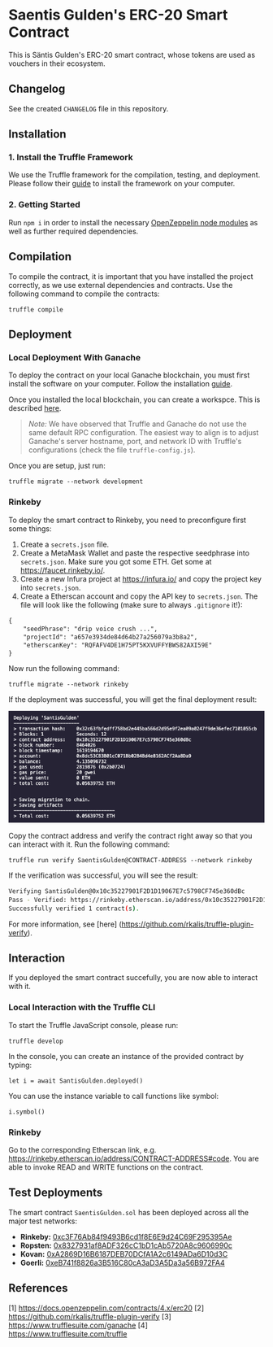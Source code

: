# Saentis Gulden's ERC-20 Smart Contract
This is Säntis Gulden's ERC-20 smart contract, whose tokens are used as vouchers in their ecosystem.

## Changelog
See the created `CHANGELOG` file in this repository.

## Installation
### 1. Install the Truffle Framework
We use the Truffle framework for the compilation, testing, and deployment. Please follow their [guide](https://www.trufflesuite.com/truffle) to install the framework on your computer.

### 2. Getting Started
Run `npm i` in order to install the necessary [OpenZeppelin node modules](https://www.npmjs.com/package/@openzeppelin/contracts) as well as further required dependencies.

## Compilation
To compile the contract, it is important that you have installed the project correctly, as we use external dependencies and contracts. Use the following command to compile the contracts: 
```
truffle compile
```

## Deployment
### Local Deployment With Ganache
To deploy the contract on your local Ganache blockchain, you must first install the software on your computer. Follow the installation [guide](https://www.trufflesuite.com/ganache).

Once you installed the local blockchain, you can create a workspce. This is described [here](https://www.trufflesuite.com/docs/ganache/workspaces/creating-workspaces).
> *Note:* We have observed that Truffle and Ganache do not use the same default RPC configuration. The easiest way to align is to adjust Ganache's server hostname, port, and network ID with Truffle's configurations (check the file `truffle-config.js`).

Once you are setup, just run: 
```
truffle migrate --network development
```

### Rinkeby
To deploy the smart contract to Rinkeby, you need to preconfigure first some things:
1. Create a `secrets.json` file.
2. Create a MetaMask Wallet and paste the respective seedphrase into `secrets.json`. Make sure you got some ETH. Get some at https://faucet.rinkeby.io/.
3. Create a new Infura project at https://infura.io/ and copy the project key into `secrets.json`.
4. Create a Etherscan account and copy the API key to `secrets.json`.
The file will look like the following (make sure to always `.gitignore` it!):
```
{
    "seedPhrase": "drip voice crush ...",
    "projectId": "a657e3934de84d64b27a256079a3b8a2",
    "etherscanKey": "RQFAFV4DE1H75PT5KXVUFFYBWS82AXI59E"
}
```

Now run the following command:
```
truffle migrate --network rinkeby
```

If the deployment was successful, you will get the final deployment result:

![Deployment Result](/assets/RinkebyDeploymentResult.png)

Copy the contract address and verify the contract right away so that you can interact with it. Run the following command:
```
truffle run verify SaentisGulden@CONTRACT-ADDRESS --network rinkeby
```

If the verification was successful, you will see the result:
```bash
Verifying SantisGulden@0x10c35227901F2D1D19067E7c5798CF745e360dBc
Pass - Verified: https://rinkeby.etherscan.io/address/0x10c35227901F2D1D19067E7c5798CF745e360dBc#contracts
Successfully verified 1 contract(s).
```

For more information, see [here] (https://github.com/rkalis/truffle-plugin-verify).

## Interaction
If you deployed the smart contract succefully, you are now able to interact with it.

### Local Interaction with the Truffle CLI
To start the Truffle JavaScript console, please run:
```
truffle develop
```

In the console, you can create an instance of the provided contract by typing:
```
let i = await SantisGulden.deployed()
```

You can use the instance variable to call functions like symbol:
```
i.symbol()
```

### Rinkeby
Go to the corresponding Etherscan link, e.g. https://rinkeby.etherscan.io/address/CONTRACT-ADDRESS#code. You are able to invoke READ and WRITE functions on the contract.

## Test Deployments
The smart contract `SaentisGulden.sol` has been deployed across all the major test networks:
- **Rinkeby:** [0xc3F76Ab84f9493B6cd1f8E6E9d24C69F295395Ae](https://rinkeby.etherscan.io/address/0xc3f76ab84f9493b6cd1f8e6e9d24c69f295395ae)
- **Ropsten:** [0x8327931af8ADF326cC1bD1cAb5720A8c9606990c](https://ropsten.etherscan.io/address/0x8327931af8adf326cc1bd1cab5720a8c9606990c)
- **Kovan:** [0xA2869D16B6187DEB70DCfA1A2c6149ADa6D10d3C](https://kovan.etherscan.io/address/0xa2869d16b6187deb70dcfa1a2c6149ada6d10d3c)
- **Goerli:** [0xeB741f8826a3B516C80cA3aD3A5Da3a56B972FA4](https://goerli.etherscan.io/address/0xeb741f8826a3b516c80ca3ad3a5da3a56b972fa4)

## References
[1] https://docs.openzeppelin.com/contracts/4.x/erc20
[2] https://github.com/rkalis/truffle-plugin-verify
[3] https://www.trufflesuite.com/ganache
[4] https://www.trufflesuite.com/truffle